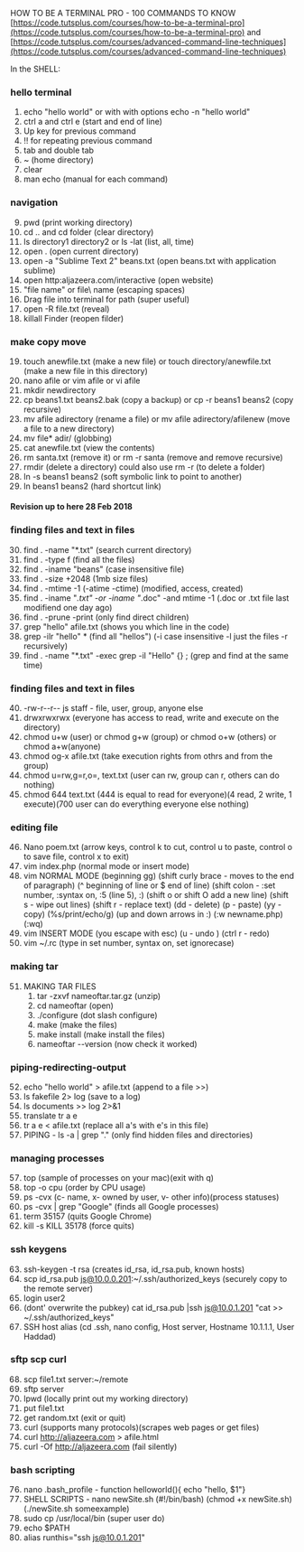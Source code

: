 HOW TO BE A TERMINAL PRO - 100 COMMANDS TO KNOW
[https://code.tutsplus.com/courses/how-to-be-a-terminal-pro](https://code.tutsplus.com/courses/how-to-be-a-terminal-pro) and [https://code.tutsplus.com/courses/advanced-command-line-techniques](https://code.tutsplus.com/courses/advanced-command-line-techniques)

In the SHELL:
### hello terminal
1. echo "hello world" or with with options echo -n "hello world"
2. ctrl a and ctrl e (start and end of line)
3. Up key for previous command
4. !! for repeating previous command
5. tab and double tab
6. ~ (home directory)
7. clear
8. man echo (manual for each command)

### navigation
9. pwd (print working directory)
10. cd .. and cd folder (clear directory)
11. ls directory1 directory2 or ls -lat (list, all, time)
12. open . (open current directory)
13. open -a "Sublime Text 2" beans.txt (open beans.txt with application sublime)
14. open http:aljazeera.com/interactive (open website)
15. "file name" or file\ name (escaping spaces)
16. Drag file into terminal for path (super useful)
17. open -R file.txt (reveal)
18. killall Finder (reopen filder)

### make copy move
19. touch anewfile.txt (make a new file) or touch directory/anewfile.txt (make a new file in this directory)
20. nano afile or vim afile or vi afile
21. mkdir newdirectory
22. cp beans1.txt beans2.bak (copy a backup) or cp -r beans1 beans2 (copy recursive)
23. mv afile adirectory (rename a file) or mv afile adirectory/afilenew (move a file to a new directory)
24. mv file* adir/ (globbing)
25. cat anewfile.txt (view the contents)
26. rm santa.txt (remove it) or rm -r santa (remove and remove recursive)
27. rmdir (delete a directory) could also use rm -r (to delete a folder)
28. ln -s beans1 beans2 (soft symbolic link to point to another)
29. ln beans1 beans2 (hard shortcut link)
#### Revision up to here 28 Feb 2018
### finding files and text in files
30. find . -name "*.txt" (search current directory)
31. find . -type f (find all the files)
32. find . -iname "beans" (case insensitive file)
33. find . -size +2048 (1mb size files)
34. find . -mtime -1 (-atime -ctime) (modified, access, created)
35. find . -iname "*.txt" -or -iname "*.doc" -and mtime -1 (.doc or .txt file last modifiend one day ago)
36. find . -prune -print (only find direct children)
37. grep "hello" afile.txt (shows you which line in the code)
38. grep -ilr "hello" * (find all "hellos") (-i case insensitive -l just the files -r recursively)
39. find . -name "*.txt" -exec grep -il "Hello" {} \; (grep and find at the same time)

### finding files and text in files
40. -rw-r--r-- js staff - file, user, group, anyone else
41. drwxrwxrwx (everyone has access to read, write and execute on the directory)
42. chmod u+w (user) or chmod g+w (group) or chmod o+w (others) or chmod a+w(anyone)
43. chmod og-x afile.txt (take execution rights from othrs and from the group)
44. chmod u=rw,g=r,o=, text.txt (user can rw, group can r, others can do nothing)
45. chmod 644 text.txt (444 is equal to read for everyone)(4 read, 2 write, 1 execute)(700 user can do everything everyone else nothing)

### editing file
46. Nano poem.txt (arrow keys, control k to cut, control u to paste, control o to save file, control x to exit)
47. vim index.php (normal mode or insert mode)
48. vim NORMAL MODE (beginning gg) (shift curly brace - moves to the end of paragraph) (^ beginning of line or $ end of line) (shift colon - :set number, :syntax on, :5 (line 5), :) (shift o or shift O add a new line) (shift s - wipe out lines) (shift r - replace text) (dd - delete) (p - paste) (yy - copy) (%s/print/echo/g) (up and down arrows in :) (:w newname.php) (:wq)
49. vim INSERT MODE (you escape with esc) (u - undo ) (ctrl r - redo)
50. vim ~/.rc (type in set number, syntax on, set ignorecase)

### making tar
51. MAKING TAR FILES
	1. tar -zxvf nameoftar.tar.gz (unzip)
	2. cd nameoftar (open)
	3. ./configure (dot slash configure)
	4. make (make the files)
	5. make install (make install the files)
	6. nameoftar --version (now check it worked)

### piping-redirecting-output
52. echo "hello world" > afile.txt (append to a file >>)
53. ls fakefile 2> log (save to a log)
53. ls documents >> log  2>&1
54. translate tr a e
55. tr a e < afile.txt (replace all a's with e's in this file)
56. PIPING - ls -a | grep "\." (only find hidden files and directories)

### managing processes
57. top (sample of processes on your mac)(exit with q)
58. top -o cpu (order by CPU usage)
59. ps -cvx (c- name, x- owned by user, v- other info)(process statuses)
60. ps -cvx | grep "Google" (finds all Google processes)
61. term 35157 (quits Google Chrome)
62. kill -s KILL 35178 (force quits)

### ssh keygens
63. ssh-keygen -t rsa (creates id_rsa, id_rsa.pub, known hosts)
64. scp id_rsa.pub js@10.0.0.201:~/.ssh/authorized_keys (securely copy to the remote server)
65. login user2
66. (dont' overwrite the pubkey) cat id_rsa.pub |ssh js@10.0.1.201 "cat >> ~/.ssh/authorized_keys"
67. SSH host alias (cd .ssh, nano config, Host server, Hostname 10.1.1.1, User Haddad)

### sftp scp curl
68. scp file1.txt server:~/remote
69. sftp server
70. lpwd (locally print out my working directory)
71. put file1.txt
72. get random.txt (exit or quit)
73. curl (supports many protocols)(scrapes web pages or get files)
74. curl http://aljazeera.com > afile.html
75. curl -Of http://aljazeera.com (fail silently)

### bash scripting
76. nano .bash_profile - function helloworld(){ echo "hello, $1"}
77. SHELL SCRIPTS - nano newSite.sh (#!/bin/bash) (chmod +x newSite.sh)(./newSite.sh someexample)
78. sudo cp /usr/local/bin (super user do)
79. echo $PATH
80. alias runthis="ssh js@10.0.1.201"





